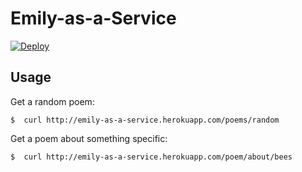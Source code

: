 # Emily-as-a-Service

[![Deploy](https://www.herokucdn.com/deploy/button.png)](https://heroku.com/deploy)

## Usage

Get a random poem:
```console
$  curl http://emily-as-a-service.herokuapp.com/poems/random
```

Get a poem about something specific:
```console
$  curl http://emily-as-a-service.herokuapp.com/poem/about/bees
```


